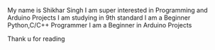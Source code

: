 My name is Shikhar Singh
I am super interested in Programming and Arduino Projects
I am studying in 9th standard 
I am a Beginner Python,C/C++ Programmer
I am a Beginner in Arduino Projects

Thank u for reading 
